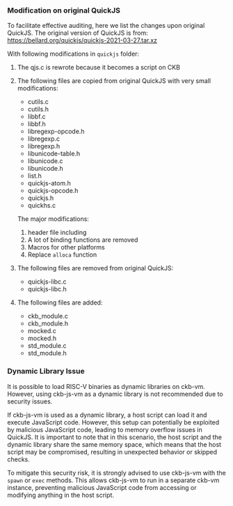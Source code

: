 

### Modification on original QuickJS
To facilitate effective auditing, here we list the changes upon original
QuickJS. The original version of QuickJS is from:
https://bellard.org/quickjs/quickjs-2021-03-27.tar.xz

With following modifications in `quickjs` folder:
1. The qjs.c is rewrote because it becomes a script on CKB
2. The following files are copied from original QuickJS with very small modifications:
    - cutils.c
    - cutils.h
    - libbf.c
    - libbf.h
    - libregexp-opcode.h
    - libregexp.c
    - libregexp.h
    - libunicode-table.h
    - libunicode.c
    - libunicode.h
    - list.h
    - quickjs-atom.h
    - quickjs-opcode.h
    - quickjs.h
    - quickhs.c
    
    The major modifications:
    1. header file including
    2. A lot of binding functions are removed
    3. Macros for other platforms
    4. Replace `alloca` function

3. The following files are removed from original QuickJS:
    - quickjs-libc.c
    - quickjs-libc.h

4. The following files are added:
    - ckb_module.c
    - ckb_module.h
    - mocked.c
    - mocked.h
    - std_module.c
    - std_module.h


### Dynamic Library Issue
It is possible to load RISC-V binaries as dynamic libraries on ckb-vm. However,
using ckb-js-vm as a dynamic library is not recommended due to security issues.

If ckb-js-vm is used as a dynamic library, a host script can load it and execute
JavaScript code. However, this setup can potentially be exploited by malicious
JavaScript code, leading to memory overflow issues in QuickJS. It is important
to note that in this scenario, the host script and the dynamic library share the
same memory space, which means that the host script may be compromised,
resulting in unexpected behavior or skipped checks.

To mitigate this security risk, it is strongly advised to use ckb-js-vm with the
`spawn` or `exec` methods. This allows ckb-js-vm to run in a separate ckb-vm
instance, preventing malicious JavaScript code from accessing or modifying
anything in the host script.


